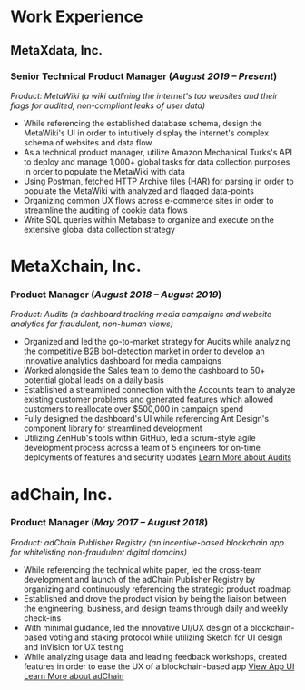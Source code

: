 # Work Experience

## MetaXdata, Inc.
### Senior Technical Product Manager (_August 2019 – Present_)
*Product: MetaWiki (a wiki outlining the internet's top websites and their flags for audited, non-compliant leaks of user data)*
  - While referencing the established database schema, design the MetaWiki's UI in order to intuitively display the internet's complex schema of websites and data flow
  - As a technical product manager, utilize Amazon Mechanical Turks's API to deploy and manage 1,000+ global tasks for data collection purposes in order to populate the MetaWiki with data
  - Using Postman, fetched HTTP Archive files (HAR) for parsing in order to populate the MetaWiki with analyzed and flagged data-points
  - Organizing common UX flows across e-commerce sites in order to streamline the auditing of cookie data flows
  - Write SQL queries within Metabase to organize and execute on the extensive global data collection strategy

# MetaXchain, Inc.
### Product Manager (_August 2018 – August 2019_)
*Product: Audits (a dashboard tracking media campaigns and website analytics for fraudulent, non-human views)*
  - Organized and led the go-to-market strategy for Audits while analyzing the competitive B2B bot-detection market in order to develop an innovative analytics dashboard for media campaigns
  - Worked alongside the Sales team to demo the dashboard to 50+ potential global leads on a daily basis
  - Established a streamlined connection with the Accounts team to analyze existing customer problems and generated features which allowed customers to reallocate over $500,000 in campaign spend
  - Fully designed the dashboard's UI while referencing Ant Design's component library for streamlined development
  - Utilizing ZenHub's tools within GitHub, led a scrum-style agile development process across a team of 5 engineers for on-time deployments of features and security updates
  [Learn More about Audits](https://audits.metax.io/)

# adChain, Inc.
### Product Manager (_May 2017 – August 2018_)
*Product: adChain Publisher Registry (an incentive-based blockchain app for whitelisting non-fraudulent digital domains)*
  - While referencing the technical white paper, led the cross-team development and launch of the adChain Publisher Registry by organizing and continuously referencing the strategic product roadmap
  - Established and drove the product vision by being the liaison between the engineering, business, and design teams through daily and weekly check-ins
  - With minimal guidance, led the innovative UI/UX design of a blockchain-based voting and staking protocol while utilizing Sketch for UI design and InVision for UX testing
  - While analyzing usage data and leading feedback workshops, created features in order to ease the UX of a blockchain-based app
  [View App UI]()
  [Learn More about adChain](https://medium.com/@AdChain/welcoming-the-public-release-candidate-of-the-adchain-registry-to-the-ethereum-mainnet-4bd21512f990)
